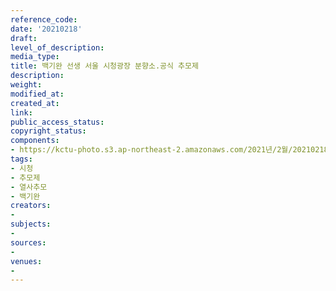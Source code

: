 ```yaml
---
reference_code: 
date: '20210218'
draft: 
level_of_description: 
media_type: 
title: 백기완 선생 서울 시청광장 분향소.공식 추모제
description: 
weight: 
modified_at: 
created_at: 
link: 
public_access_status: 
copyright_status: 
components:
- https://kctu-photo.s3.ap-northeast-2.amazonaws.com/2021년/2월/20210218-백기완+선생+서울+시청광장+분향소.공식+추모제_시청_추모제_열사추모_백기완/_5D41129.jpg
tags:
- 시청
- 추모제
- 열사추모
- 백기완
creators:
- 
subjects:
- 
sources:
- 
venues:
- 
---
```

